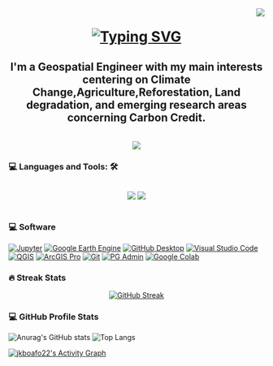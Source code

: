 <img align="right" src="https://visitor-badge.laobi.icu/badge?page_id=jkboafo22.jkboafo22" />

<h1 align="center">
    <a href="https://git.io/typing-svg"> 
        <img src="https://readme-typing-svg.herokuapp.com?font=Fira+Code&pause=1000&color=4f1ac2&random=false&width=435&separator=%3C&lines=Hello+%F0%9F%91%8B;++I'm+John+Kennedy+Boafo" alt="Typing SVG" /></a>
</h1>
 
<h2 align="center">I'm a Geospatial Engineer with my main interests centering on Climate Change,Agriculture,Reforestation, Land degradation, and emerging research areas concerning Carbon Credit.  </h2>

<br/> 

<div align="center"> 
  <a href="www.linkedin.com/in/john-kennedy-boafo" target="_blank">
    <img src="https://img.shields.io/badge/LinkedIn-0077B5?style=for-the-badge&logo=linkedin&logoColor=white" target="_blank" />
  </a>

</div>


<h3>💻 Languages and Tools: 🛠️</h3>
<br/>
<div align="center">
    <img src="https://skillicons.dev/icons?i=python,javascript,mysql,postgresql" /> 
    <img src="https://skillicons.dev/icons?i=html,css,github,git" /> <br>
</div>
<br/>

<h3>💻 Software </h3>

  <p>
       <a href="#"><img alt="Jupyter" src="https://img.shields.io/badge/Jupyter-F37626.svg?logo=Jupyter&logoColor=white"></a>
       <a href="#"><img alt="Google Earth Engine" src="https://img.shields.io/badge/google_earth_engine-blue"></a>
      <a href="#"><img alt="GitHub Desktop" src="https://img.shields.io/badge/GitHub%20Desktop-8034A9.svg?logo=github&logoColor=white"></a>
       <a href="#"><img alt="Visual Studio Code" src="https://img.shields.io/badge/Visual%20Studio%20Code-0078d7.svg?logo=visual-studio-code&logoColor=white"></a>
      <a href="#"><img alt="QGIS" src="https://img.shields.io/badge/QGIS-234ea94b"></a>
      <a href="#"><img alt="ArcGIS Pro" src="https://img.shields.io/badge/ArcGIS_Pro-008CC1"></a>
      <a href="#"><img alt="Git" src="https://img.shields.io/badge/Git-F05033.svg?logo=git&logoColor=white"></a>
      <a href="#"><img alt="PG Admin" src="https://img.shields.io/badge/PG_Admin-035a7d"></a>
      <a href="#"><img alt="Google Colab" src="https://img.shields.io/badge/google_colab-DD6620"></a>
     
  </p>

  <h3>🔥 Streak Stats </h3>
  <div align="center">
        <a href="https://git.io/streak-stats">
            <img src="https://github-readme-streak-stats.herokuapp.com?user=jkboafo22&theme=neon" alt="GitHub Streak" /></a>
  </div>

  <h3>💻 GitHub Profile Stats</h3>  
  
![Anurag's GitHub stats](https://github-readme-stats.vercel.app/api?username=jkboafo22&show_icons=true&theme=radical) 
![Top Langs](https://github-readme-stats.vercel.app/api/top-langs/?username=jkboafo22&layout=donut&theme=react&hide_border=true&bg_color=1F222E&title_color=F85D7F&icon_color=F8D866_height="192px")

  <a href="https://github.com/ashutosh00710/github-readme-activity-graph"><img alt="jkboafo22's Activity Graph" src="https://github-readme-activity-graph.vercel.app/graph/?username=jkboafo22&bg_color=1F222E&color=F8D866&line=F85D7F&point=FFFFFF&hide_border=true" /></a>

  
